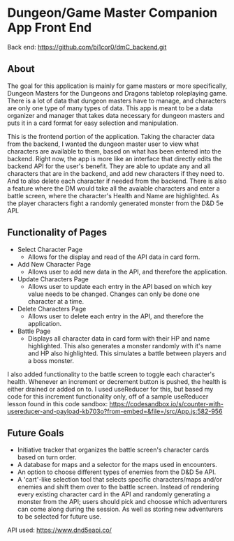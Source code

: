 # Dungeon/Game Master Companion App Front End
Back end: https://github.com/bi1cor0/dmC_backend.git

## About
The goal for this application is mainly for game masters or more specifically, Dungeon Masters for the Dungeons and Dragons tabletop roleplaying game. There is a lot of data that dungeon masters have to manage, and characters are only one type of many types of data. This app is meant to be a data organizer and manager that takes data necessary for dungeon masters and puts it in a card format for easy selection and manipulation.

This is the frontend portion of the application. Taking the character data from the backend, I wanted the dungeon master user to view what characters are available to them, based on what has been entered into the backend. Right now, the app is more like an interface that directly edits the backend API for the user's benefit. They are able to update any and all characters that are in the backend, and add new characters if they need to. And to also delete each character if needed from the backend. There is also a feature where the DM would take all the avaiable characters and enter a battle screen, where the character's Health and Name are highlighted. As the player characters fight a randomly generated monster from the D&D 5e API. 

## Functionality of Pages

- Select Character Page
    - Allows for the display and read of the API data in card form. 
- Add New Character Page
    - Allows user to add new data in the API, and therefore the application. 
- Update Characters Page
    - Allows user to update each entry in the API based on which key value needs to be changed. Changes can only be done one character at a time. 
- Delete Characters Page
    - Allows user to delete each entry in the API, and therefore the application. 
- Battle Page
    - Displays all character data in card form with their HP and name highlighted. This also generates a monster randomly with it's name and HP also highlighted. This simulates a battle between players and a boss monster. 

I also added functionality to the battle screen to toggle each character's health. Whenever an increment or decrement button is pushed, the health is either drained or added on to. I used useReducer for this, but based my code for this increment functionality only, off of a sample useReducer lesson found in this code sandbox:
https://codesandbox.io/s/counter-with-usereducer-and-payload-kb703o?from-embed=&file=/src/App.js:582-956

## Future Goals
- Initiative tracker that organizes the battle screen's character cards based on turn order. 
- A database for maps and a selector for the maps used in encounters. 
- An option to choose different types of enemies from the D&D 5e API. 
- A 'cart'-like selection tool that selects specific characters/maps and/or enemies and shift them over to the battle screen. Instead of rendering every existing character card in the API and randomly generating a monster from the API; users should pick and choosse which adventurers can come along during the session. As well as storing new adventurers to be selected for future use. 

API used: https://www.dnd5eapi.co/
